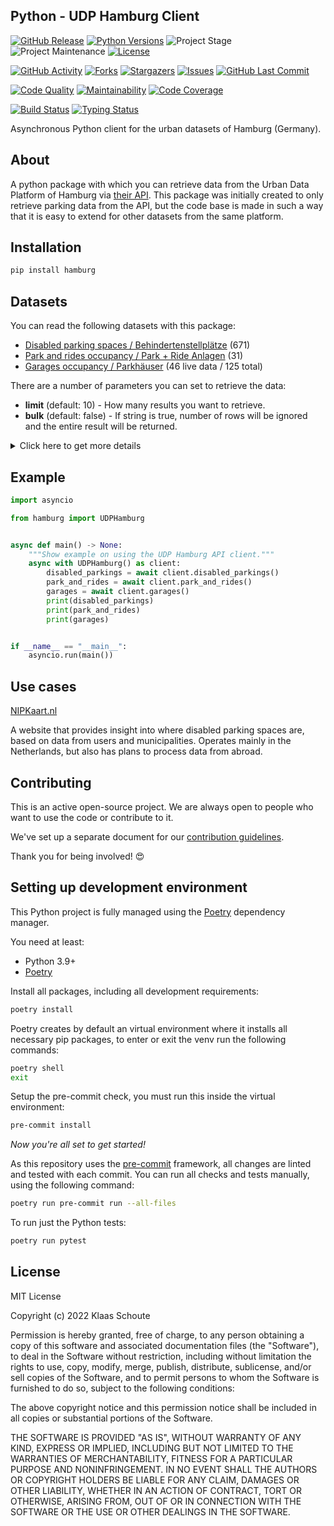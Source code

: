 ## Python - UDP Hamburg Client

<!-- PROJECT SHIELDS -->
[![GitHub Release][releases-shield]][releases]
[![Python Versions][python-versions-shield]][pypi]
![Project Stage][project-stage-shield]
![Project Maintenance][maintenance-shield]
[![License][license-shield]](LICENSE)

[![GitHub Activity][commits-shield]][commits-url]
[![Forks][forks-shield]][forks-url]
[![Stargazers][stars-shield]][stars-url]
[![Issues][issues-shield]][issues-url]
[![GitHub Last Commit][last-commit-shield]][commits-url]

[![Code Quality][code-quality-shield]][code-quality]
[![Maintainability][maintainability-shield]][maintainability-url]
[![Code Coverage][codecov-shield]][codecov-url]

[![Build Status][build-shield]][build-url]
[![Typing Status][typing-shield]][typing-url]

Asynchronous Python client for the urban datasets of Hamburg (Germany).

## About

A python package with which you can retrieve data from the Urban Data Platform of Hamburg via [their API][api]. This package was initially created to only retrieve parking data from the API, but the code base is made in such a way that it is easy to extend for other datasets from the same platform.

## Installation

```bash
pip install hamburg
```

## Datasets

You can read the following datasets with this package:

- [Disabled parking spaces / Behindertenstellplätze][disabled_parking] (671)
- [Park and rides occupancy / Park + Ride Anlagen][park_and_ride] (31)
- [Garages occupancy / Parkhäuser][garages] (46 live data / 125 total)

There are a number of parameters you can set to retrieve the data:

- **limit** (default: 10) - How many results you want to retrieve.
- **bulk** (default: false) - If string is true, number of rows will be ignored and the entire result will be returned.

<details>
    <summary>Click here to get more details</summary>

### Disabled parking spaces

| Variable | Type | Description |
| :------- | :--- | :---------- |
| `spot_id` | string | The ID of the parking spot |
| `street` | string | The street name |
| `limitation` | string | Some locations have window times where the location is only specific for disabled parking, outside these times everyone is allowed to park there |
| `number` | string | The number of parking spots on this location |
| `longitude` | float | The longitude of the parking spot |
| `latitude` | float | The latitude of the parking spot |

### Park and Rides

| Variable | Type | Description |
| :------- | :--- | :---------- |
| `spot_id` | string | The ID of the park and ride |
| `name` | string | The name of the park and ride |
| `park_type` | string | The parking type of the park and ride |
| `address` | string | The address of the park and ride |
| `construction_year` | string | The year the park and ride was constructed |
| `public_transport_line` | string | The public transport line the park and ride is connected to |
| `disabled_parking_spaces` | int | The number of disabled parking spaces on the park and ride |
| `tickets` | dict | The type of tickets available for the park and ride |
| `url` | string | The URL of the park and ride where you can find more information |
| `free_space` | int | The number of free spaces on the park and ride |
| `capacity` | int | The capacity of the park and ride |
| `availability_pct` | float | The percentage of the park and ride that is available |
| `longitude` | float | The longitude of the park and ride |
| `latitude` | float | The latitude of the park and ride |
| `updated_at` | datetime | The date and time the park and ride was last updated |

### Garages

Extra parameters to filter the data:

- **available** (default: None) - Allows you to filter based on available spaces, using operators such as `<`, `<=`, `>` and `>=`.

| Variable | Type | Description |
| :------- | :--- | :---------- |
| `spot_id` | string | The ID of the garage |
| `name` | string | The name of the pgarage |
| `park_type` | string | The parking type of the garage |
| `disabled_parking_spaces` | int | The number of disabled parking spaces in the garage |
| `status` | string | The status of the garage (**frei**, **nahezu belegt**, **besetzt** or **keine Auslastungsdaten**) |
| `address` | string | The address of the garage |
| `price` | string | The price list that is used for parking in a garage |
| `data_origin` | string | Where data originally comes from |
| `free_space` | int | The number of free spaces in the garage |
| `capacity` | int | The capacity of the garage |
| `availability_pct` | float | The percentage that is still available in the garage |
| `longitude` | float | The longitude of the garage |
| `latitude` | float | The latitude of the garage |
| `updated_at` | datetime | The date and time the garage was last updated |

</details>

## Example

```python
import asyncio

from hamburg import UDPHamburg


async def main() -> None:
    """Show example on using the UDP Hamburg API client."""
    async with UDPHamburg() as client:
        disabled_parkings = await client.disabled_parkings()
        park_and_rides = await client.park_and_rides()
        garages = await client.garages()
        print(disabled_parkings)
        print(park_and_rides)
        print(garages)


if __name__ == "__main__":
    asyncio.run(main())
```

## Use cases

[NIPKaart.nl][nipkaart]

A website that provides insight into where disabled parking spaces are, based on data from users and municipalities. Operates mainly in the Netherlands, but also has plans to process data from abroad.

## Contributing

This is an active open-source project. We are always open to people who want to
use the code or contribute to it.

We've set up a separate document for our
[contribution guidelines](CONTRIBUTING.md).

Thank you for being involved! :heart_eyes:

## Setting up development environment

This Python project is fully managed using the [Poetry][poetry] dependency
manager.

You need at least:

- Python 3.9+
- [Poetry][poetry-install]

Install all packages, including all development requirements:

```bash
poetry install
```

Poetry creates by default an virtual environment where it installs all
necessary pip packages, to enter or exit the venv run the following commands:

```bash
poetry shell
exit
```

Setup the pre-commit check, you must run this inside the virtual environment:

```bash
pre-commit install
```

*Now you're all set to get started!*

As this repository uses the [pre-commit][pre-commit] framework, all changes
are linted and tested with each commit. You can run all checks and tests
manually, using the following command:

```bash
poetry run pre-commit run --all-files
```

To run just the Python tests:

```bash
poetry run pytest
```

## License

MIT License

Copyright (c) 2022 Klaas Schoute

Permission is hereby granted, free of charge, to any person obtaining a copy
of this software and associated documentation files (the "Software"), to deal
in the Software without restriction, including without limitation the rights
to use, copy, modify, merge, publish, distribute, sublicense, and/or sell
copies of the Software, and to permit persons to whom the Software is
furnished to do so, subject to the following conditions:

The above copyright notice and this permission notice shall be included in all
copies or substantial portions of the Software.

THE SOFTWARE IS PROVIDED "AS IS", WITHOUT WARRANTY OF ANY KIND, EXPRESS OR
IMPLIED, INCLUDING BUT NOT LIMITED TO THE WARRANTIES OF MERCHANTABILITY,
FITNESS FOR A PARTICULAR PURPOSE AND NONINFRINGEMENT. IN NO EVENT SHALL THE
AUTHORS OR COPYRIGHT HOLDERS BE LIABLE FOR ANY CLAIM, DAMAGES OR OTHER
LIABILITY, WHETHER IN AN ACTION OF CONTRACT, TORT OR OTHERWISE, ARISING FROM,
OUT OF OR IN CONNECTION WITH THE SOFTWARE OR THE USE OR OTHER DEALINGS IN THE
SOFTWARE.

[api]: https://api.hamburg.de/datasets/v1/
[nipkaart]: https://www.nipkaart.nl

[disabled_parking]: https://api.hamburg.de/datasets/v1/behindertenstellplaetze
[park_and_ride]: https://api.hamburg.de/datasets/v1/p_und_r
[garages]: https://api.hamburg.de/datasets/v1/parkhaeuser

<!-- MARKDOWN LINKS & IMAGES -->
[build-shield]: https://github.com/klaasnicolaas/python-hamburg/actions/workflows/tests.yaml/badge.svg
[build-url]: https://github.com/klaasnicolaas/python-hamburg/actions/workflows/tests.yaml
[code-quality-shield]: https://img.shields.io/lgtm/grade/python/g/klaasnicolaas/python-hamburg.svg?logo=lgtm&logoWidth=18
[code-quality]: https://lgtm.com/projects/g/klaasnicolaas/python-hamburg/context:python
[commits-shield]: https://img.shields.io/github/commit-activity/y/klaasnicolaas/python-hamburg.svg
[commits-url]: https://github.com/klaasnicolaas/python-hamburg/commits/main
[codecov-shield]: https://codecov.io/gh/klaasnicolaas/python-hamburg/branch/main/graph/badge.svg?token=4Y4YAYHR2D
[codecov-url]: https://codecov.io/gh/klaasnicolaas/python-hamburg
[forks-shield]: https://img.shields.io/github/forks/klaasnicolaas/python-hamburg.svg
[forks-url]: https://github.com/klaasnicolaas/python-hamburg/network/members
[issues-shield]: https://img.shields.io/github/issues/klaasnicolaas/python-hamburg.svg
[issues-url]: https://github.com/klaasnicolaas/python-hamburg/issues
[license-shield]: https://img.shields.io/github/license/klaasnicolaas/python-hamburg.svg
[last-commit-shield]: https://img.shields.io/github/last-commit/klaasnicolaas/python-hamburg.svg
[maintenance-shield]: https://img.shields.io/maintenance/yes/2022.svg
[maintainability-shield]: https://api.codeclimate.com/v1/badges/5041849456b7348f3bc7/maintainability
[maintainability-url]: https://codeclimate.com/github/klaasnicolaas/python-hamburg/maintainability
[project-stage-shield]: https://img.shields.io/badge/project%20stage-experimental-yellow.svg
[pypi]: https://pypi.org/project/hamburg/
[python-versions-shield]: https://img.shields.io/pypi/pyversions/hamburg
[typing-shield]: https://github.com/klaasnicolaas/python-hamburg/actions/workflows/typing.yaml/badge.svg
[typing-url]: https://github.com/klaasnicolaas/python-hamburg/actions/workflows/typing.yaml
[releases-shield]: https://img.shields.io/github/release/klaasnicolaas/python-hamburg.svg
[releases]: https://github.com/klaasnicolaas/python-hamburg/releases
[stars-shield]: https://img.shields.io/github/stars/klaasnicolaas/python-hamburg.svg
[stars-url]: https://github.com/klaasnicolaas/python-hamburg/stargazers

[poetry-install]: https://python-poetry.org/docs/#installation
[poetry]: https://python-poetry.org
[pre-commit]: https://pre-commit.com
